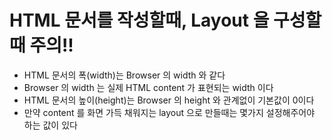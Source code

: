 # HTML 문서를 작성할때, Layout 을 구성할때 주의!!

- HTML 문서의 폭(width)는 Browser 의 width 와 같다
- Browser 의 width 는 실제 HTML content 가 표현되는 width 이다
- HTML 문서의 높이(height)는 Browser 의 height 와 관계없이 기본값이 0이다
- 만약 content 를 화면 가득 채워지는 layout 으로 만들때는 몇가지 설정해주어야 하는 값이 있다
